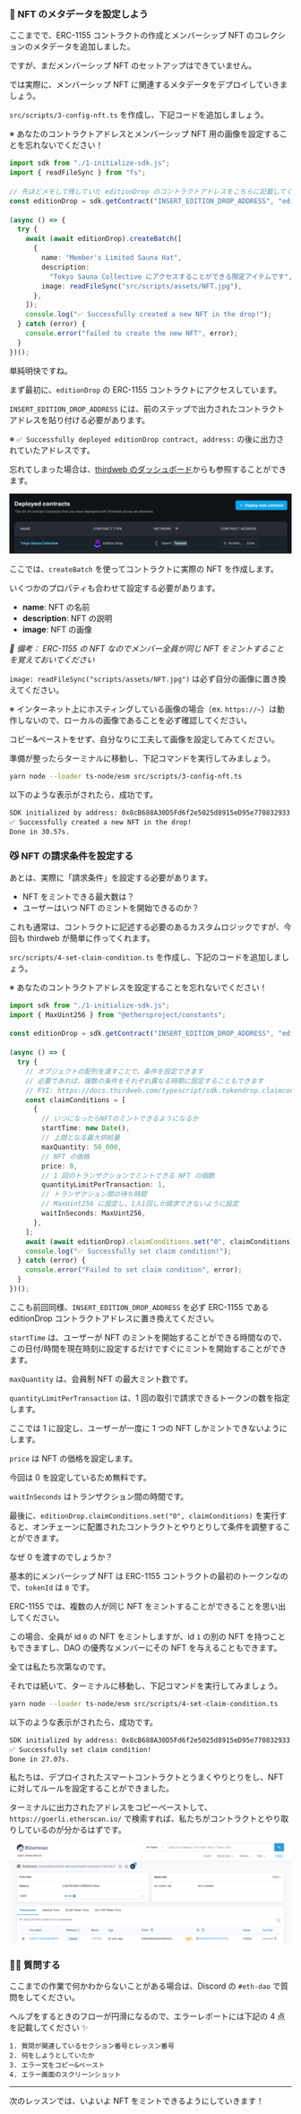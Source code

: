 ### 👾 NFT のメタデータを設定しよう

ここまでで、ERC-1155 コントラクトの作成とメンバーシップ NFT のコレクションのメタデータを追加しました。

ですが、まだメンバーシップ NFT のセットアップはできていません。

では実際に、メンバーシップ NFT に関連するメタデータをデプロイしていきましょう。

`src/scripts/3-config-nft.ts` を作成し、下記コードを追加しましょう。

※ あなたのコントラクトアドレスとメンバーシップ NFT 用の画像を設定することを忘れないでください！

```typescript
import sdk from "./1-initialize-sdk.js";
import { readFileSync } from "fs";

// 先ほどメモして残していた editionDrop のコントラクトアドレスをこちらに記載してください
const editionDrop = sdk.getContract("INSERT_EDITION_DROP_ADDRESS", "edition-drop");

(async () => {
  try {
    await (await editionDrop).createBatch([
      {
        name: "Member's Limited Sauna Hat",
        description:
          "Tokyo Sauna Collective にアクセスすることができる限定アイテムです",
        image: readFileSync("src/scripts/assets/NFT.jpg"),
      },
    ]);
    console.log("✅ Successfully created a new NFT in the drop!");
  } catch (error) {
    console.error("failed to create the new NFT", error);
  }
})();
```

単純明快ですね。

まず最初に、`editionDrop` の ERC-1155 コントラクトにアクセスしています。

`INSERT_EDITION_DROP_ADDRESS` には、前のステップで出力されたコントラクトアドレスを貼り付ける必要があります。

※ `✅ Successfully deployed editionDrop contract, address:` の後に出力されていたアドレスです。

忘れてしまった場合は、[thirdweb のダッシュボード](https://thirdweb.com/dashboard)からも参照することができます。

![](/public/images/ETH-DAO/section-2/2_3_1.png)

ここでは、`createBatch` を使ってコントラクトに実際の NFT を作成します。

いくつかのプロパティも合わせて設定する必要があります。

- **name**: NFT の名前
- **description**: NFT の説明
- **image**: NFT の画像

_📝 備考： ERC-1155 の NFT なのでメンバー全員が同じ NFT をミントすることを覚えておいてください_

`image: readFileSync("scripts/assets/NFT.jpg")` は必ず自分の画像に置き換えてください。

※ インターネット上にホスティングしている画像の場合（ex. `https://~`）は動作しないので、ローカルの画像であることを必ず確認してください。

コピー&ペーストをせず、自分なりに工夫して画像を設定してみてください。

準備が整ったらターミナルに移動し、下記コマンドを実行してみましょう。

```bash
yarn node --loader ts-node/esm src/scripts/3-config-nft.ts
```

以下のような表示がされたら、成功です。

```bash
SDK initialized by address: 0x8cB688A30D5Fd6f2e5025d8915eD95e770832933
✅ Successfully created a new NFT in the drop!
Done in 30.57s.
```


### 😼 NFT の請求条件を設定する

あとは、実際に「請求条件」を設定する必要があります。

- NFT をミントできる最大数は？
- ユーザーはいつ NFT のミントを開始できるのか？

これも通常は、コントラクトに記述する必要のあるカスタムロジックですが、今回も thirdweb が簡単に作ってくれます。

`src/scripts/4-set-claim-condition.ts` を作成し、下記のコードを追加しましょう。

※ あなたのコントラクトアドレスを設定することを忘れないでください！

```typescript
import sdk from "./1-initialize-sdk.js";
import { MaxUint256 } from "@ethersproject/constants";

const editionDrop = sdk.getContract("INSERT_EDITION_DROP_ADDRESS", "edition-drop");

(async () => {
  try {
    // オブジェクトの配列を渡すことで、条件を設定できます
    // 必要であれば、複数の条件をそれぞれ異なる時期に設定することもできます
    // FYI: https://docs.thirdweb.com/typescript/sdk.tokendrop.claimconditions#tokendropclaimconditions-property
    const claimConditions = [
      {
        // いつになったらNFTのミントできるようになるか
        startTime: new Date(),
        // 上限となる最大供給量
        maxQuantity: 50_000,
        // NFT の価格
        price: 0,
        // 1 回のトランザクションでミントできる NFT の個数
        quantityLimitPerTransaction: 1,
        // トランザクション間の待ち時間
        // MaxUint256 に設定し、1人1回しか請求できないように設定
        waitInSeconds: MaxUint256,
      },
    ];
    await (await editionDrop).claimConditions.set("0", claimConditions);
    console.log("✅ Successfully set claim condition!");
  } catch (error) {
    console.error("Failed to set claim condition", error);
  }
})();
```

ここも前回同様、`INSERT_EDITION_DROP_ADDRESS` を必ず ERC-1155 である editionDrop コントラクトアドレスに置き換えてください。

`startTime` は、ユーザーが NFT のミントを開始することができる時間なので、この日付/時間を現在時刻に設定するだけですぐにミントを開始することができます。

`maxQuantity` は、会員制 NFT の最大ミント数です。

`quantityLimitPerTransaction` は、1 回の取引で請求できるトークンの数を指定します。

ここでは 1 に設定し、ユーザーが一度に 1 つの NFT しかミントできないようにします。

`price` は NFT の価格を設定します。

今回は 0 を設定しているため無料です。

`waitInSeconds` はトランザクション間の時間です。

最後に、`editionDrop.claimConditions.set("0", claimConditions)` を実行すると、オンチェーンに配置されたコントラクトとやりとりして条件を調整することができます。

なぜ 0 を渡すのでしょうか？

基本的にメンバーシップ NFT は ERC-1155 コントラクトの最初のトークンなので、`tokenId` は `0` です。

ERC-1155 では、複数の人が同じ NFT をミントすることができることを思い出してください。

この場合、全員が id `0` の NFT をミントしますが、id `1` の別の NFT を持つこともできますし、DAO の優秀なメンバーにその NFT を与えることもできます。

全ては私たち次第なのです。

それでは続いて、ターミナルに移動し、下記コマンドを実行してみましょう。

```bash
yarn node --loader ts-node/esm src/scripts/4-set-claim-condition.ts
```

以下のような表示がされたら、成功です。

```bash
SDK initialized by address: 0x8cB688A30D5Fd6f2e5025d8915eD95e770832933
✅ Successfully set claim condition!
Done in 27.07s.
```

私たちは、デプロイされたスマートコントラクトとうまくやりとりをし、NFT に対してルールを設定することができました。

ターミナルに出力されたアドレスをコピーペーストして、`https://goerli.etherscan.io/` で検索すれば、私たちがコントラクトとやり取りしているのが分かるはずです。

![](/public/images/ETH-DAO/section-2/2_3_2.png)


### 🙋‍♂️ 質問する

ここまでの作業で何かわからないことがある場合は、Discord の `#eth-dao` で質問をしてください。

ヘルプをするときのフローが円滑になるので、エラーレポートには下記の 4 点を記載してください ✨

```
1. 質問が関連しているセクション番号とレッスン番号
2. 何をしようとしていたか
3. エラー文をコピー&ペースト
4. エラー画面のスクリーンショット
```

---

次のレッスンでは、いよいよ NFT をミントできるようにしていきます！
